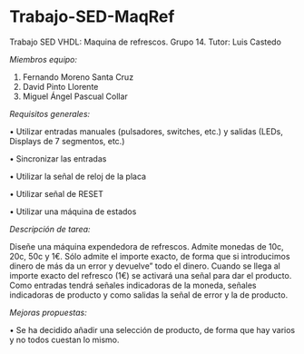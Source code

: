 # Trabajo-SED-MaqRef

Trabajo SED VHDL: Maquina de refrescos. Grupo 14. Tutor: Luis Castedo

*Miembros equipo:*

1. Fernando Moreno Santa Cruz
2. David Pinto Llorente
3. Miguel Ángel Pascual Collar

*Requisitos generales:*

• Utilizar entradas manuales (pulsadores, switches, etc.) y salidas (LEDs, Displays de 7 segmentos, etc.)

• Sincronizar las entradas

• Utilizar la señal de reloj de la placa

• Utilizar señal de RESET

• Utilizar una máquina de estados


*Descripción de tarea:*

Diseñe una máquina expendedora de refrescos. Admite monedas de 10c, 20c, 50c y 1€. Sólo admite el importe exacto, de forma que si introducimos dinero de más da un error y devuelve” todo el dinero. Cuando se llega al importe exacto del refresco (1€) se activará una señal para dar el producto. Como entradas tendrá señales indicadoras de la moneda, señales indicadoras de producto y como salidas la señal de error y la de producto.

*Mejoras propuestas:*

• Se ha decidido añadir una selección de producto, de forma que hay varios y no todos cuestan lo mismo.
